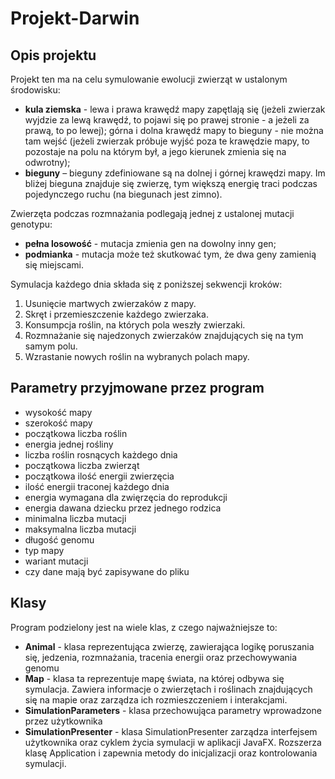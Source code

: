 # Projekt-Darwin
## Opis projektu 
Projekt ten ma na celu symulowanie ewolucji zwierząt w ustalonym środowisku:
- **kula ziemska** -  lewa i prawa krawędź mapy zapętlają się (jeżeli zwierzak wyjdzie za lewą krawędź, to pojawi się po prawej stronie - a jeżeli za prawą, to po lewej); górna i dolna krawędź mapy to bieguny - nie można tam wejść (jeżeli zwierzak próbuje wyjść poza te krawędzie mapy, to pozostaje na polu na którym był, a jego kierunek zmienia się na odwrotny);
- **bieguny** – bieguny zdefiniowane są na dolnej i górnej krawędzi mapy. Im bliżej bieguna znajduje się zwierzę, tym większą energię traci podczas pojedynczego ruchu (na biegunach jest zimno).

Zwierzęta podczas rozmnażania podlegają jednej z ustalonej mutacji genotypu:
- **pełna losowość** - mutacja zmienia gen na dowolny inny gen;
- **podmianka** - mutacja może też skutkować tym, że dwa geny zamienią się miejscami.

Symulacja każdego dnia składa się z poniższej sekwencji kroków:
1. Usunięcie martwych zwierzaków z mapy.
2. Skręt i przemieszczenie każdego zwierzaka.
3. Konsumpcja roślin, na których pola weszły zwierzaki.
4. Rozmnażanie się najedzonych zwierzaków znajdujących się na tym samym polu.
5. Wzrastanie nowych roślin na wybranych polach mapy.

## Parametry przyjmowane przez program
- wysokość mapy
- szerokość mapy
- początkowa liczba roślin
- energia jednej rośliny
- liczba roślin rosnących każdego dnia
- początkowa liczba zwierząt
- początkowa ilość energii zwierzęcia
- ilość energii traconej każdego dnia
- energia wymagana dla zwięrzęcia do reprodukcji
- energia dawana dziecku przez jednego rodzica
- minimalna liczba mutacji
- maksymalna liczba mutacji
- długość genomu
- typ mapy
- wariant mutacji
- czy dane mają być zapisywane do pliku

## Klasy
Program podzielony jest na wiele klas, z czego najważniejsze to:
- **Animal** - klasa reprezentująca zwierzę, zawierająca logikę poruszania się, jedzenia, rozmnażania, tracenia energii oraz przechowywania genomu
- **Map** - klasa ta reprezentuje mapę świata, na której odbywa się symulacja. Zawiera informacje o zwierzętach i roślinach znajdujących się na mapie oraz zarządza ich rozmieszczeniem i interakcjami.
- **SimulationParameters** - klasa przechowująca parametry wprowadzone przez użytkownika
- **SimulationPresenter** - klasa SimulationPresenter zarządza interfejsem użytkownika oraz cyklem życia symulacji w aplikacji JavaFX. Rozszerza klasę Application i zapewnia metody do inicjalizacji oraz kontrolowania symulacji.
